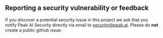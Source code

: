 ## Reporting a security vulnerability or feedback

If you discover a potential security issue in this project we ask that you notify Peak AI Security directly via email to security@peak.ai. 
Please do **not** create a public github issue.
